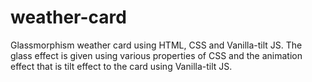 # weather-card
Glassmorphism weather card using HTML, CSS and Vanilla-tilt JS. The glass effect is given using various properties of CSS and the animation effect that is tilt effect to the card using Vanilla-tilt JS.
